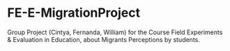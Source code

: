 # FE-E-MigrationProject
Group Project (Cintya, Fernanda, William) for the Course Field Experiments &amp; Evaluation in Education, about Migrants Perceptions by students.
